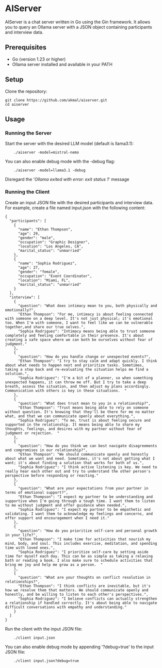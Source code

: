 # AIServer

AIServer is a chat server written in Go using the Gin framework. It allows you to query an Ollama server with a JSON object containing participants and interview data.

## Prerequisites

- Go (version 1.23 or higher)
- Ollama server installed and available in your PATH

## Setup

Clone the repository:

   ```
   git clone https://github.com/akmal/aiserver.git
   cd aiserver
   ```

## Usage
### Running the Server
Start the server with the desired LLM model (default is llama3.1):

```
    ./aiserver -model=mistral-nemo
```

You can also enable debug mode with the -debug flag:

```
    ./aiserver -model=llama3.1 -debug
```
Disregard the '_Ollama exited with error: exit status 1_' message

### Running the Client
Create an input JSON file with the desired participants and interview data. For example, create a file named input.json with the following content:

```
{
  "participants": [
    {
      "name": "Ethan Thompson",
      "age": 29,
      "gender": "male",
      "occupation": "Graphic Designer",
      "location": "Los Angeles, CA",
      "marital_status": "unmarried"
    },
    {
      "name": "Sophia Rodriguez",
      "age": 27,
      "gender": "female",
      "occupation": "Event Coordinator",
      "location": "Miami, FL",
      "marital_status": "unmarried"
    }
  ],
  "interview": [
    {
      "question": "What does intimacy mean to you, both physically and emotionally?",
      "Ethan Thompson": "For me, intimacy is about feeling connected with someone on a deep level. It's not just physical; it's emotional too. When I'm with someone, I want to feel like we can be vulnerable together,and share our true selves.",
      "Sophia Rodriguez": "Intimacy means being able to trust someone completely and feeling comfortable in their presence. It's about creating a safe space where we can both be ourselves without fear of judgment."
    },
    {
      "question": "How do you handle change or unexpected events?",
      "Ethan Thompson": "I try to stay calm and adapt quickly. I think about what needs to happen next and prioritize tasks. Sometimes, taking a step back and re-evaluating the situation helps me find a solution.",
      "Sophia Rodriguez": "I'm a bit of a planner, so when something unexpected happens, it can throw me off. But I try to take a deep breath, assess the situation, and then adjust my plans accordingly. Communication with others is key in these situations.  "
    },
    {
      "question": "What does trust mean to you in a relationship?",
      "Ethan Thompson": "Trust means being able to rely on someone without question. It's knowing that they'll be there for me no matter what, and that we can communicate openly about everything.",
      "Sophia Rodriguez": "To me, trust is about feeling secure and supported in the relationship. It means being able to share my thoughts, feelings, and desires with my partner without fear of judgment or rejection.  "
    },
    {
      "question": "How do you think we can best navigate disagreements and compromises in our relationship?",
      "Ethan Thompson": "We should communicate openly and honestly about what we want and need. Sometimes, it's not about getting what I want; it's about finding a solution that works for both of us.",
      "Sophia Rodriguez": "I think active listening is key. We need to really hear each other out and try to understand the other person's perspective before responding or reacting."
    },
    {
      "question": "What are your expectations from your partner in terms of emotional support?",
      "Ethan Thompson": "I expect my partner to be understanding and supportive when I'm going through a tough time. I want them to listen to me without judgment and offer guidance when needed.",
      "Sophia Rodriguez": "I expect my partner to be empathetic and validating. I want them to acknowledge my feelings and concerns, and offer support and encouragement when I need it."
    },
    {
      "question": "How do you prioritize self-care and personal growth in your life?",
      "Ethan Thompson": "I make time for activities that nourish my mind, body, and soul. This includes exercise, meditation, and spending time with loved ones.",
      "Sophia Rodriguez": "I prioritize self-care by setting aside time for myself each day. This can be as simple as taking a relaxing bath or reading a book. I also make sure to schedule activities that bring me joy and help me grow as a person.  "
    },
    {
      "question": "What are your thoughts on conflict resolution in relationships?",
      "Ethan Thompson": "I think conflicts are inevitable, but it's how we resolve them that matters. We should communicate openly and honestly, and be willing to listen to each other's perspectives.",
      "Sophia Rodriguez": "I believe conflicts can actually strengthen a relationship if handled correctly. It's about being able to navigate difficult conversations with empathy and understanding."
    }
  ]
}

```
Run the client with the input JSON file:

```
	./client input.json

```

You can also enable debug mode by appending '?debug=true' to the input JSON file:

```
	./client input.json?debug=true
```
